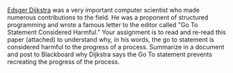 [Edsger Dijkstra](https://en.wikipedia.org/wiki/Edsger_W._Dijkstra) was a very important computer scientist who made numerous contributions to the field. He was a proponent of structured programming and wrote a famous letter to the editor called "Go To Statement Considered Harmful." Your assignment is to read and re-read this paper (attached) to understand why, in his words, the go to statement is considered harmful to the progress of a process. Summarize in a document and post to Blackboard why Dijkstra says the Go To statement prevents recreating the progress of the process.